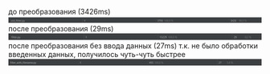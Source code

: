 до преобразования (3426ms)
![img_1.png](img_1.png)
после преобразования (29ms)
![img.png](img.png)
после преобразования без ввода данных (27ms)
т.к. не было обработки введенных данных, получилось чуть-чуть быстрее
![img_2.png](img_2.png)